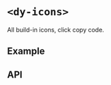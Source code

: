 # `<dy-icons>`

All build-in icons, click copy code.

## Example

<gbp-example
  name="dy-icons"
  props='{"style": "width: 100%;"}'
  src="https://esm.sh/duoyun-ui/elements/icons"></gbp-example>

## API

<gbp-api src="/src/elements/icons.ts"></gbp-api>

